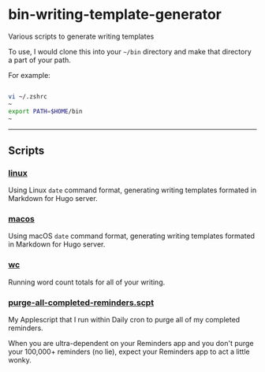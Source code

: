 # bin-writing-template-generator

Various scripts to generate writing templates

To use, I would clone this into your `~/bin` directory and make that directory a part of your path.

For example:

```bash

vi ~/.zshrc
~
export PATH=$HOME/bin
~
```

____

## Scripts

### [linux](linux)

Using Linux `date` command format, generating writing templates formated in Markdown for Hugo server.

### [macos](macos)

Using macOS `date` command format, generating writing templates formated in Markdown for Hugo server.

### [wc](wc)

Running word count totals for all of your writing.

### [purge-all-completed-reminders.scpt](purge-all-completed-reminders.scpt)

My Applescript that I run within Daily cron to purge all of my completed reminders. 

When you are ultra-dependent on your Reminders app and you don't purge your 100,000+ reminders (no lie), expect your Reminders app to act a little wonky.
